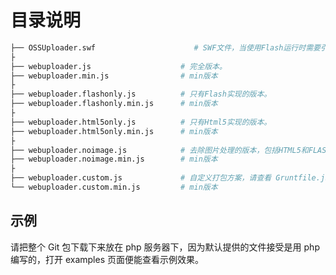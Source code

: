 目录说明
========================

```bash
├── OSSUploader.swf                      # SWF文件，当使用Flash运行时需要引入。
├
├── webuploader.js                    # 完全版本。
├── webuploader.min.js                # min版本
├
├── webuploader.flashonly.js          # 只有Flash实现的版本。
├── webuploader.flashonly.min.js      # min版本
├
├── webuploader.html5only.js          # 只有Html5实现的版本。
├── webuploader.html5only.min.js      # min版本
├
├── webuploader.noimage.js            # 去除图片处理的版本，包括HTML5和FLASH.
├── webuploader.noimage.min.js        # min版本
├
├── webuploader.custom.js             # 自定义打包方案，请查看 Gruntfile.js，满足移动端使用。
└── webuploader.custom.min.js         # min版本
```

## 示例

请把整个 Git 包下载下来放在 php 服务器下，因为默认提供的文件接受是用 php 编写的，打开 examples 页面便能查看示例效果。

